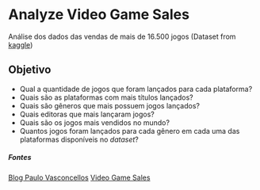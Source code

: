 
# Analyze Video Game Sales

Análise dos dados das vendas de mais de 16.500 jogos (Dataset from [kaggle](https://www.kaggle.com/gregorut/videogamesales))

## Objetivo

-   Qual a quantidade de jogos que foram lançados para cada plataforma?
-   Quais são as plataformas com mais títulos lançados?
-   Quais são gêneros que mais possuem jogos lançados?
-   Quais editoras que mais lançaram jogos?
-   Quais são os jogos mais vendidos no mundo?
-   Quantos jogos foram lançados para cada gênero em cada uma das plataformas disponíveis no _dataset_?

##### Fontes

[Blog Paulo Vasconcellos](https://paulovasconcellos.com.br/)
[Video Game Sales](https://www.kaggle.com/gregorut/videogamesales)
